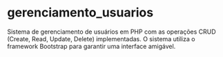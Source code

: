 # gerenciamento_usuarios
Sistema de gerenciamento de usuários em PHP com as operações CRUD (Create, Read, Update, Delete) implementadas. O sistema utiliza o framework Bootstrap para garantir uma interface amigável.
